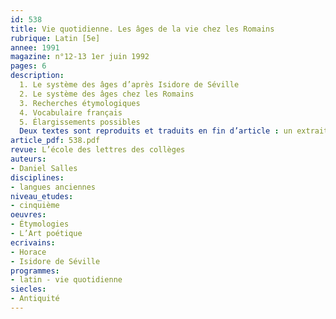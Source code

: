 ```yaml
---
id: 538
title: Vie quotidienne. Les âges de la vie chez les Romains 
rubrique: Latin [5e]
annee: 1991
magazine: n°12-13 1er juin 1992
pages: 6
description: 
  1. Le système des âges d’après Isidore de Séville
  2. Le système des âges chez les Romains
  3. Recherches étymologiques
  4. Vocabulaire français
  5. Élargissements possibles
  Deux textes sont reproduits et traduits en fin d’article : un extrait de « L’Art poétique », d’Horace, et un extrait du livre 11 des « Étymologies », d’Isidore de Séville.
article_pdf: 538.pdf
revue: L’école des lettres des collèges
auteurs:
- Daniel Salles
disciplines:
- langues anciennes
niveau_etudes:
- cinquième
oeuvres:
- Étymologies
- L’Art poétique
ecrivains:
- Horace
- Isidore de Séville
programmes:
- latin - vie quotidienne
siecles:
- Antiquité
---
```

